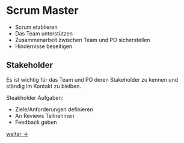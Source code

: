 # Scrum Master

- Scrum etablieren
- Das Team unterstützen
- Zusammenarbeit zwischen Team und PO sicherstellen
- Hindernisse beseitigen

## Stakeholder

Es ist wichtig für das Team und PO deren Stakeholder zu kennen und ständig im Kontakt zu bleiben.

Steakholder Aufgaben:

- Ziele/Anforderungen definieren
- An Reviews Teilnehmen
- Feedback geben

[weiter ->](07-1_coffee.md)